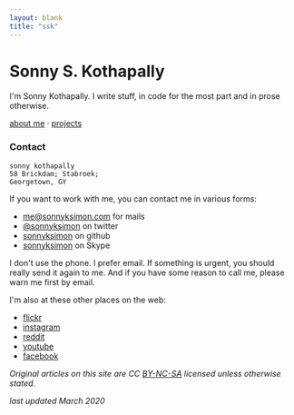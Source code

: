 ```yaml
---
layout: blank
title: "ssk"
---
```


# Sonny S. Kothapally

I'm Sonny Kothapally. I write stuff, in code for the most part and in prose otherwise.

[about me](/about) &middot; [projects](/hacks)

### Contact

```
sonny kothapally
58 Brickdam; Stabroek;
Georgetown, GY
```

If you want to work with me, you can contact me in various forms:

- [me@sonnyksimon.com](mailto:me@sonnyksimon.com) for mails
- [@sonnyksimon](http://twitter.com/sonnyksimon) on twitter
- [sonnyksimon](http://github.com/sonnyksimon) on github
- [sonnyksimon](skype:sonnyksimon?chat) on Skype

I don't use the phone. I prefer email. If something is urgent, you should really
send it again to me. And if you have some reason to call me, please warn me first by email.

I'm also at these other places on the web:

- [flickr](http://flickr.com/sonnyksimon)
- [instagram](http://instagram.com/sonnyksimon)
- [reddit](http://reddit.com/u/sonnyksimon)
- [youtube](http://youtube.com/sonnyksimon)
- [facebook](http://facebook.com/sonny.kothapally)

_Original articles on this site are CC [BY-NC-SA](http://creativecommons.org/licenses/by-nc-sa/4.0/legalcode) licensed unless otherwise stated._

_last updated March 2020_
